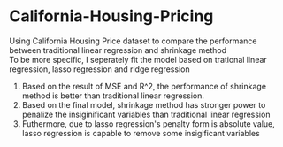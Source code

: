 # California-Housing-Pricing
Using California Housing Price dataset to compare the performance between traditional linear regression and shrinkage method <br/>
To be more specific, I seperately fit the model based on trational linear regression, lasso regression and ridge regression <br/>
1. Based on the result of MSE and R^2, the performance of shrinkage method is better than traditional linear regression.<br/>
2. Based on the final model, shrinkage method has stronger power to penalize the insiginificant variables than traditional linear regression <br/>
3. Futhermore, due to lasso regression's penalty form is absolute value, lasso regression is capable to remove some insigificant variables
